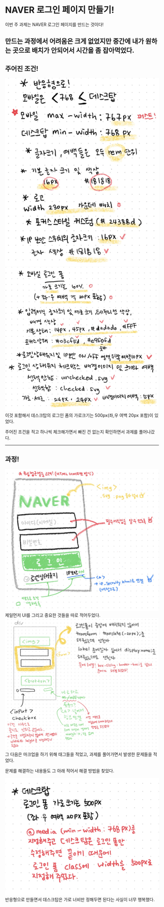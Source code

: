 # NAVER 로그인 페이지 만들기!


이번 주 과제는 NAVER 로그인 페이지를 만드는 것이다!

만드는 과정에서 어려움은 크게 없었지만 중간에 내가 원하는 곳으로 배치가 안되어서 시간을 좀 잡아먹었다.
-----
## 주어진 조건!

<img src="mds/num3.jpg">
<img src="mds/num4.jpg">
이것 포함해서 데스크탑의 로그인 폼의 가로크기는 500px(좌,우 여백 20px 포함)이 있었다.


주어진 조건을 적고 하나씩 체크해가면서 빠진 건 없는지 확인하면서 과제를 풀어나갔다.

-----
## 과정!

<img src="mds/num1.jpg">
제일먼저 UI를 그리고 중요한 것들을 따로 적어두었다.


<img src="mds/num2.jpg">
그 다음은 마크업을 하기 위해 태그들을 적었고, 과제를 풀어가면서 발생한 문제들을 적었다. 

문제를 해결하는 내용들도 그 아래 적어서 해결 방법을 찾았다.

<img src="mds/num5.jpg">
반응형으로 만들면서 데스크탑은 가로 너비만 정해두면 된다는 사실이 너무 행복했다.



